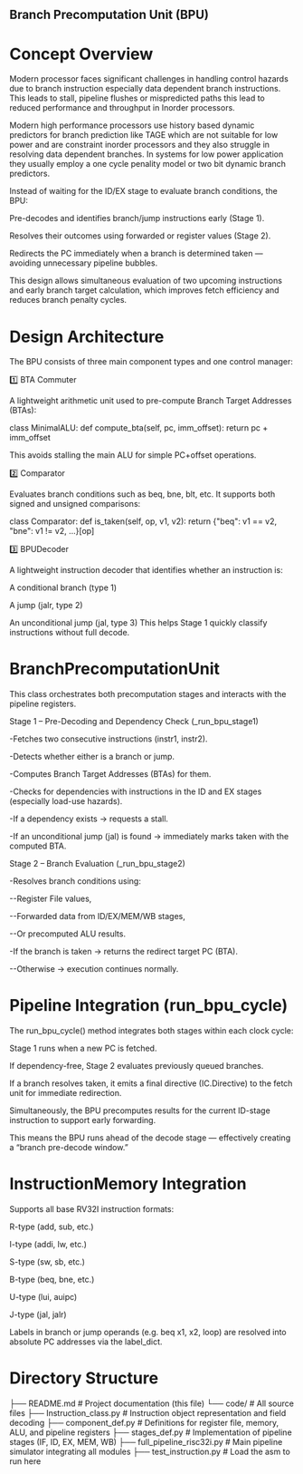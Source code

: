 ##  Branch Precomputation Unit (BPU)
# Concept Overview

Modern processor faces significant challenges in handling control hazards due to branch instruction especially data dependent branch instructions. This leads to stall, pipeline flushes or mispredicted paths this lead to reduced performance and throughput in Inorder processors.

Modern high performance processors use history based dynamic predictors for branch prediction like TAGE which are not suitable for low power and are constraint inorder processors and they also struggle in resolving data dependent branches. In systems for low power application they usually employ a one cycle penality model or two bit dynamic branch predictors.

Instead of waiting for the ID/EX stage to evaluate branch conditions, the BPU:

Pre-decodes and identifies branch/jump instructions early (Stage 1).

Resolves their outcomes using forwarded or register values (Stage 2).

Redirects the PC immediately when a branch is determined taken — avoiding unnecessary pipeline bubbles.

This design allows simultaneous evaluation of two upcoming instructions and early branch target calculation, which improves fetch efficiency and reduces branch penalty cycles.

 # Design Architecture

The BPU consists of three main component types and one control manager:

1️⃣ BTA Commuter

A lightweight arithmetic unit used to pre-compute Branch Target Addresses (BTAs):

class MinimalALU:
    def compute_bta(self, pc, imm_offset):
        return pc + imm_offset


This avoids stalling the main ALU for simple PC+offset operations.

2️⃣ Comparator

Evaluates branch conditions such as beq, bne, blt, etc.
It supports both signed and unsigned comparisons:

class Comparator:
    def is_taken(self, op, v1, v2):
        return {"beq": v1 == v2, "bne": v1 != v2, ...}[op]

3️⃣ BPUDecoder

A lightweight instruction decoder that identifies whether an instruction is:

A conditional branch (type 1)

A jump (jalr, type 2)

An unconditional jump (jal, type 3)
This helps Stage 1 quickly classify instructions without full decode.

# BranchPrecomputationUnit 

This class orchestrates both precomputation stages and interacts with the pipeline registers.

Stage 1 – Pre-Decoding and Dependency Check (_run_bpu_stage1)

-Fetches two consecutive instructions (instr1, instr2).

-Detects whether either is a branch or jump.

-Computes Branch Target Addresses (BTAs) for them.

-Checks for dependencies with instructions in the ID and EX stages (especially load-use hazards).

-If a dependency exists → requests a stall.

-If an unconditional jump (jal) is found → immediately marks taken with the computed BTA.

Stage 2 – Branch Evaluation (_run_bpu_stage2)

-Resolves branch conditions using:

--Register File values,

--Forwarded data from ID/EX/MEM/WB stages,

--Or precomputed ALU results.

-If the branch is taken → returns the redirect target PC (BTA).

--Otherwise → execution continues normally.

# Pipeline Integration (run_bpu_cycle)

The run_bpu_cycle() method integrates both stages within each clock cycle:

Stage 1 runs when a new PC is fetched.

If dependency-free, Stage 2 evaluates previously queued branches.

If a branch resolves taken, it emits a final directive (IC.Directive) to the fetch unit for immediate redirection.

Simultaneously, the BPU precomputes results for the current ID-stage instruction to support early forwarding.

This means the BPU runs ahead of the decode stage — effectively creating a “branch pre-decode window.”

# InstructionMemory Integration

Supports all base RV32I instruction formats:

R-type (add, sub, etc.)

I-type (addi, lw, etc.)

S-type (sw, sb, etc.)

B-type (beq, bne, etc.)

U-type (lui, auipc)

J-type (jal, jalr)

Labels in branch or jump operands (e.g. beq x1, x2, loop) are resolved into absolute PC addresses via the label_dict.

# Directory Structure 
├── README.md # Project documentation (this file)
└── code/ # All source files
   ├── Instruction_class.py # Instruction object representation and field decoding
   ├── component_def.py # Definitions for register file, memory, ALU, and pipeline registers
   ├── stages_def.py # Implementation of pipeline stages (IF, ID, EX, MEM, WB)
   ├── full_pipeline_risc32i.py # Main pipeline simulator integrating all modules
   ├── test_instruction.py # Load the asm to run here
